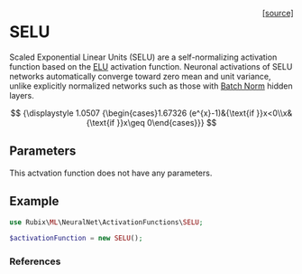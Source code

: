 <span style="float:right;"><a href="https://github.com/RubixML/ML/blob/master/src/NeuralNet/ActivationFunctions/SELU.php">[source]</a></span>

# SELU
Scaled Exponential Linear Units (SELU) are a self-normalizing activation function based on the [ELU](#elu) activation function. Neuronal activations of SELU networks automatically converge toward zero mean and unit variance, unlike explicitly normalized networks such as those with [Batch Norm](#batch-norm) hidden layers.

$$
{\displaystyle 1.0507 {\begin{cases}1.67326 (e^{x}-1)&{\text{if }}x<0\\x&{\text{if }}x\geq 0\end{cases}}}
$$

## Parameters
This actvation function does not have any parameters.

## Example
```php
use Rubix\ML\NeuralNet\ActivationFunctions\SELU;

$activationFunction = new SELU();
```

### References
[^1]: G. Klambauer et al. (2017). Self-Normalizing Neural Networks.
